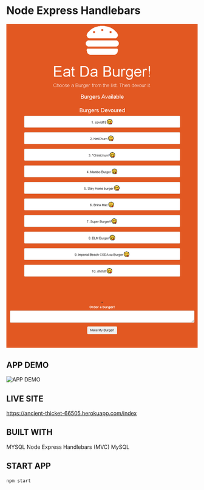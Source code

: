 # Node Express Handlebars

![APP SCREENSHOT](/Assets/burger_app.png)

## APP DEMO

![APP DEMO](/Assets/burger.gif)


## LIVE SITE

 https://ancient-thicket-66505.herokuapp.com/index

## BUILT WITH

MYSQL
Node
Express
Handlebars (MVC)
MySQL

## START APP

    npm start


